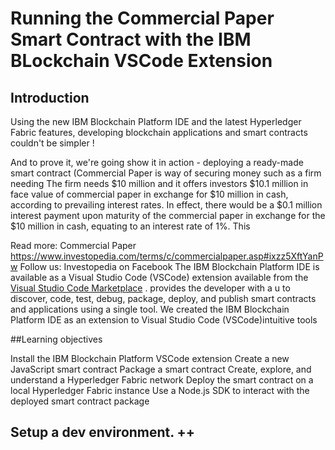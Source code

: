 # Running the Commercial Paper Smart Contract with the IBM BLockchain VSCode Extension

## Introduction

Using the new IBM Blockchain Platform IDE and the latest Hyperledger Fabric features, developing blockchain applications and smart contracts couldn't be simpler ! 

And to prove it, we're going show it in action - deploying a ready-made smart contract (Commercial Paper is way of securing money such as a firm needing 
The firm needs $10 million and it offers investors $10.1 million in face value of commercial paper in exchange for $10 million in cash, according to prevailing interest rates. In effect, there would be a $0.1 million interest payment upon maturity of the commercial paper in exchange for the $10 million in cash, equating to an interest rate of 1%. This

Read more: Commercial Paper https://www.investopedia.com/terms/c/commercialpaper.asp#ixzz5XftYanPw 
Follow us: Investopedia on Facebook
The IBM Blockchain Platform IDE is available as a Visual Studio Code (VSCode) extension available from the [Visual Studio Code Marketplace](https://marketplace.visualstudio.com/items?itemName=IBMBlockchain.ibm-blockchain-platform)
. provides the developer with a u to discover, code, test, debug, package, deploy, and publish smart contracts and applications using a single tool. We created the IBM Blockchain Platform IDE as an extension to Visual Studio Code (VSCode)intuitive tools




##Learning objectives

Install the IBM Blockchain Platform VSCode extension
Create a new JavaScript smart contract
Package a smart contract
Create, explore, and understand a Hyperledger Fabric network
Deploy the smart contract on a local Hyperledger Fabric instance
Use a Node.js SDK to interact with the deployed smart contract package
## Setup a dev environment. ++

